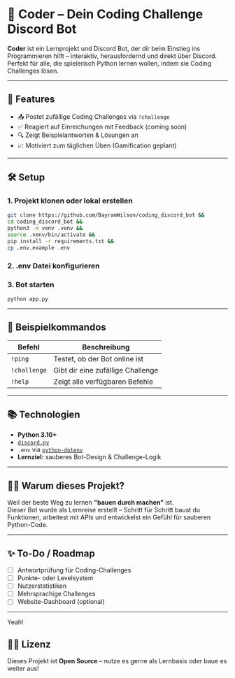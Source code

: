 # 🤖 Coder – Dein Coding Challenge Discord Bot

**Coder** ist ein Lernprojekt und Discord Bot, der dir beim Einstieg ins Programmieren hilft – interaktiv, herausfordernd und direkt über Discord.  
Perfekt für alle, die spielerisch Python lernen wollen, indem sie Coding Challenges lösen.

---

## 🚀 Features

- 📤 Postet zufällige Coding Challenges via `!challenge`
- ✅ Reagiert auf Einreichungen mit Feedback (coming soon)
- 🔍 Zeigt Beispielantworten & Lösungen an
- 📈 Motiviert zum täglichen Üben (Gamification geplant)

---

## 🛠️ Setup

### 1. Projekt klonen oder lokal erstellen

```bash
git clone https://github.com/BayramWilson/coding_discord_bot && 
cd coding_discord_bot && 
python3 -m venv .venv && 
source .venv/bin/activate &&
pip install -r requirements.txt &&
cp .env.example .env
```

### 2. .env Datei konfigurieren

### 3. Bot starten

```bash
python app.py
```

---

## 🧠 Beispielkommandos

| Befehl       | Beschreibung                          |
|--------------|---------------------------------------|
| `!ping`      | Testet, ob der Bot online ist         |
| `!challenge` | Gibt dir eine zufällige Challenge     |
| `!help`      | Zeigt alle verfügbaren Befehle        |

---

## 📚 Technologien

- **Python 3.10+**
- [`discord.py`](https://discordpy.readthedocs.io/)
- `.env` via [`python-dotenv`](https://pypi.org/project/python-dotenv/)
- **Lernziel:** sauberes Bot-Design & Challenge-Logik

---

## 🙋‍♂️ Warum dieses Projekt?

Weil der beste Weg zu lernen **"bauen durch machen"** ist.  
Dieser Bot wurde als Lernreise erstellt – Schritt für Schritt baust du Funktionen, arbeitest mit APIs und entwickelst ein Gefühl für sauberen Python-Code.

---

## ✨ To-Do / Roadmap

- [ ] Antwortprüfung für Coding-Challenges  
- [ ] Punkte- oder Levelsystem  
- [ ] Nutzerstatistiken  
- [ ] Mehrsprachige Challenges  
- [ ] Website-Dashboard (optional)

---
Yeah!
## 🧑‍💻 Lizenz

Dieses Projekt ist **Open Source** – nutze es gerne als Lernbasis oder baue es weiter aus!
